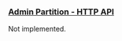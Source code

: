 ### [Admin Partition - HTTP API](https://developer.hashicorp.com/consul/api-docs-docs/admin-partitions)

Not implemented.
